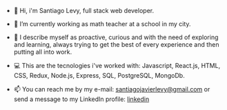 <!-- **Kosovomba/Kosovomba** is a ✨ _special_ ✨ repository because its `README.md` (this file) appears on your GitHub profile. -->

- 👋 Hi, i'm Santiago Levy, full stack web developer. 

- 🔭 I’m currently working as math teacher at a school in my city.

- 🌱 I describe myself as proactive, curious and with the need of exploring and learning, always trying to get the best of every experience and then putting all into work.

- 💻 This are the tecnologies i've worked with: Javascript, React.js, HTML, CSS, Redux, Node.js, Express, SQL, PostgreSQL, MongoDb.

- 📫 You can reach me by my e-mail: santiagojavierlevy@gmail.com or send a message to my LinkedIn profile: [linkedin](https://www.linkedin.com/in/santiago-levy-747bb724b/)

<!-- - 💻 [Portfolio](https://escribirportfolio.vercel.app/) -->
